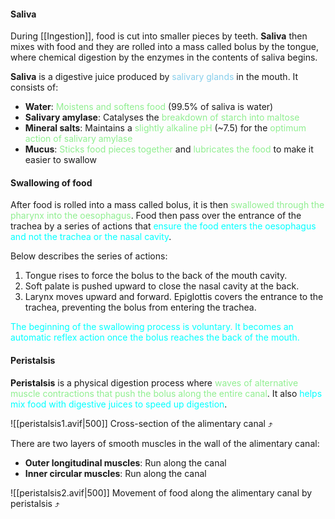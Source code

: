 #### Saliva
During [[Ingestion]], food is cut into smaller pieces by teeth. **Saliva** then mixes with food and they are rolled into a mass called bolus by the tongue, where chemical digestion by the enzymes in the contents of saliva begins.

**Saliva** is a digestive juice produced by <span style="color: skyblue">salivary glands</span> in the mouth. It consists of:
- **Water**: <span style="color: lightgreen">Moistens and softens food</span> (99.5% of saliva is water)
- **Salivary amylase**: Catalyses the <span style="color: lightgreen">breakdown of starch into maltose</span>
- **Mineral salts**: Maintains a <span style="color: lightgreen">slightly alkaline pH</span> (~7.5) for the <span style="color: lightgreen">optimum action of salivary amylase</span>
- **Mucus**: <span style="color: lightgreen">Sticks food pieces together</span> and <span style="color: lightgreen">lubricates the food</span> to make it easier to swallow

#### Swallowing of food
After food is rolled into a mass called bolus, it is then <span style="color: lightgreen">swallowed through the pharynx into the oesophagus</span>. Food then pass over the entrance of the trachea by a series of actions that <span style="color: aqua">ensure the food enters the oesophagus and not the trachea or the nasal cavity</span>.

Below describes the series of actions:
1. Tongue rises to force the bolus to the back of the mouth cavity.
2. Soft palate is pushed upward to close the nasal cavity at the back.
3. Larynx moves upward and forward. Epiglottis covers the entrance to the trachea, preventing the bolus from entering the trachea.

<span style="color: aqua">The beginning of the swallowing process is voluntary. It becomes an automatic reflex action once the bolus reaches the back of the mouth.</span>

#### Peristalsis
**Peristalsis** is a physical digestion process where <span style="color: lightgreen">waves of alternative muscle contractions that push the bolus along the entire canal</span>. It also <span style="color: aqua">helps mix food with digestive juices to speed up digestion</span>.

![[peristalsis1.avif|500]]
Cross-section of the alimentary canal ⤴

There are two layers of smooth muscles in the wall of the alimentary canal:
- **Outer longitudinal muscles**: Run along the canal
- **Inner circular muscles**: Run along the canal

![[peristalsis2.avif|500]]
Movement of food along the alimentary canal by peristalsis ⤴

